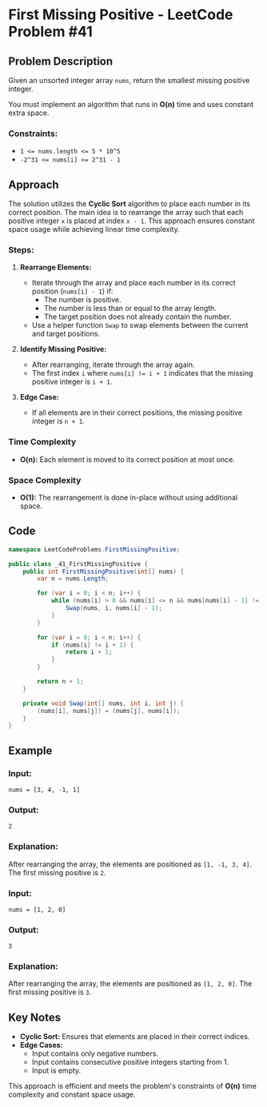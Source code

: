 # First Missing Positive - LeetCode Problem #41

## Problem Description

Given an unsorted integer array `nums`, return the smallest missing positive integer.

You must implement an algorithm that runs in **O(n)** time and uses constant extra space.

### Constraints:

- `1 <= nums.length <= 5 * 10^5`
- `-2^31 <= nums[i] <= 2^31 - 1`

## Approach

The solution utilizes the **Cyclic Sort** algorithm to place each number in its correct position. The main idea is to
rearrange the array such that each positive integer `x` is placed at index `x - 1`. This approach ensures constant space
usage while achieving linear time complexity.

### Steps:

1. **Rearrange Elements:**
    - Iterate through the array and place each number in its correct position (`nums[i] - 1`) if:
        - The number is positive.
        - The number is less than or equal to the array length.
        - The target position does not already contain the number.
    - Use a helper function `Swap` to swap elements between the current and target positions.

2. **Identify Missing Positive:**
    - After rearranging, iterate through the array again.
    - The first index `i` where `nums[i] != i + 1` indicates that the missing positive integer is `i + 1`.

3. **Edge Case:**
    - If all elements are in their correct positions, the missing positive integer is `n + 1`.

### Time Complexity

- **O(n):** Each element is moved to its correct position at most once.

### Space Complexity

- **O(1):** The rearrangement is done in-place without using additional space.

## Code

```csharp
namespace LeetCodeProblems.FirstMissingPositive;

public class _41_FirstMissingPositive {
    public int FirstMissingPositive(int[] nums) {
        var n = nums.Length;

        for (var i = 0; i < n; i++) {
            while (nums[i] > 0 && nums[i] <= n && nums[nums[i] - 1] != nums[i]) {
                Swap(nums, i, nums[i] - 1);
            }
        }

        for (var i = 0; i < n; i++) {
            if (nums[i] != i + 1) {
                return i + 1;
            }
        }

        return n + 1;
    }

    private void Swap(int[] nums, int i, int j) {
        (nums[i], nums[j]) = (nums[j], nums[i]);
    }
}
```

## Example

### Input:

```plaintext
nums = [3, 4, -1, 1]
```

### Output:

```plaintext
2
```

### Explanation:

After rearranging the array, the elements are positioned as `[1, -1, 3, 4]`. The first missing positive is `2`.

### Input:

```plaintext
nums = [1, 2, 0]
```

### Output:

```plaintext
3
```

### Explanation:

After rearranging the array, the elements are positioned as `[1, 2, 0]`. The first missing positive is `3`.

## Key Notes

- **Cyclic Sort:** Ensures that elements are placed in their correct indices.
- **Edge Cases:**
    - Input contains only negative numbers.
    - Input contains consecutive positive integers starting from 1.
    - Input is empty.

This approach is efficient and meets the problem's constraints of **O(n)** time complexity and constant space usage.

